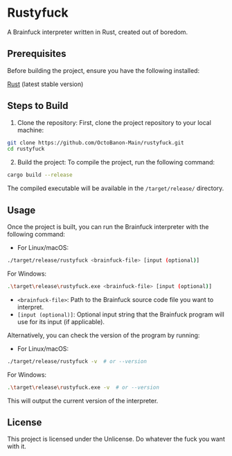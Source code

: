 # Rustyfuck
A Brainfuck interpreter written in Rust, created out of boredom.

## Prerequisites
Before building the project, ensure you have the following installed:

[Rust](https://www.rust-lang.org/tools/install) (latest stable version)

## Steps to Build

1. Clone the repository:
First, clone the project repository to your local machine:
```bash
git clone https://github.com/OctoBanon-Main/rustyfuck.git
cd rustyfuck
```

2. Build the project:
To compile the project, run the following command:
```bash
cargo build --release
```
The compiled executable will be available in the `/target/release/` directory.

## Usage
Once the project is built, you can run the Brainfuck interpreter with the following command:
- For Linux/macOS:
```bash
./target/release/rustyfuck <brainfuck-file> [input (optional)]
```
For Windows:
```bash
.\target\release\rustyfuck.exe <brainfuck-file> [input (optional)]
```
- `<brainfuck-file>`: Path to the Brainfuck source code file you want to interpret.
- `[input (optional)]`: Optional input string that the Brainfuck program will use for its input (if applicable).

Alternatively, you can check the version of the program by running:

- For Linux/macOS:
```bash
./target/release/rustyfuck -v  # or --version
```
For Windows:
```bash
.\target\release\rustyfuck.exe -v  # or --version
```
This will output the current version of the interpreter.

## License
This project is licensed under the Unlicense. Do whatever the fuck you want with it.